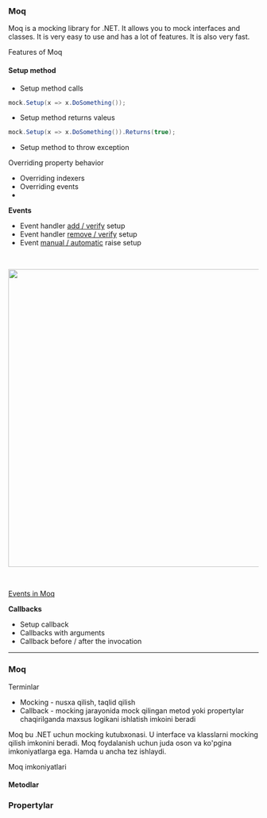 ### Moq ###

Moq is a mocking library for .NET. It allows you to mock interfaces and classes. It is very easy to use and has a lot of features. It is also very fast.

Features of Moq

#### Setup method ####

* Setup method calls
```csharp
mock.Setup(x => x.DoSomething());
```
* Setup method returns valeus
```csharp
mock.Setup(x => x.DoSomething()).Returns(true);
```
* Setup method to throw exception




Overriding property behavior
* Overriding indexers
* Overriding events
* 

**Events**
* Event handler [add / verify]() setup
* Event handler [remove / verify]() setup
* Event [manual / automatic]() raise setup

<br/>
  <p align=center>
    <img src="https://raw.githubusercontent.com/sulton-max/core-samples.testing.fundamentals/main/docs/mocking/assets/images/moq-events.png" width="600px">
  </p>
<br/>

[Events in Moq](/assets/images/moq-events.png)

**Callbacks**
* Setup callback
* Callbacks with arguments
* Callback before / after the invocation



---

### Moq ### 

Terminlar 

* Mocking - nusxa qilish, taqlid qilish
* Callback - mocking jarayonida mock qilingan metod yoki propertylar chaqirilganda maxsus logikani ishlatish imkoini beradi

Moq bu .NET uchun mocking kutubxonasi. U interface va klasslarni mocking qilish imkonini beradi. Moq foydalanish uchun juda oson va ko'pgina imkoniyatlarga ega. Hamda u ancha tez ishlaydi.

Moq imkoniyatlari

#### Metodlar ####


### Propertylar ###


### 



